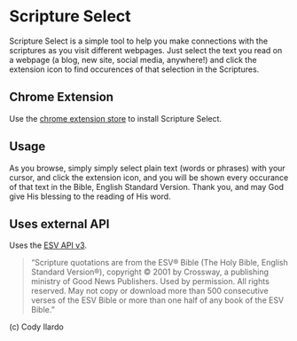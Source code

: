 # Scripture Select

Scripture Select is a simple tool to help you make connections with the scriptures as you visit different webpages. 
Just select the text you read on a webpage (a blog, new site, social media, anywhere!) and click the extension icon to find occurences of that selection in the Scriptures. 

## Chrome Extension

Use the [chrome extension store](https://chrome.google.com/webstore/detail/scripture-select/ldihccpdmgfhbebaioglilldppebibne?hl=en) to install Scripture Select.

## Usage

As you browse, simply simply select plain text (words or phrases) with your cursor, and click the extension
icon, and you will be shown every occurance of that text in the Bible, English Standard Version. Thank you, and may God
give His blessing to the reading of His word.


## Uses external API

Uses the [ESV API v3](https://api.esv.org/docs/passage-search/).

> “Scripture quotations are from the ESV® Bible (The Holy Bible, English Standard Version®), copyright © 2001 by Crossway, a publishing ministry of Good News Publishers. Used by permission. All rights reserved. May not copy or download more than 500 consecutive verses of the ESV Bible or more than one half of any book of the ESV Bible.”

(c) Cody Ilardo
